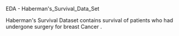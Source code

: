 EDA - Haberman's_Survival_Data_Set

Haberman's Survival Dataset contains survival of patients who had undergone surgery for breast Cancer .
